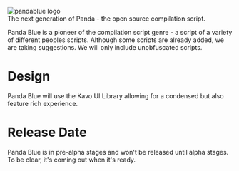 ![pandablue logo](https://i.imgur.com/AWxBOLR.png)
<br>
The next generation of Panda - the open source compilation script.

Panda Blue is a pioneer of the compilation script genre - a script of a variety of different peoples scripts.
Although some scripts are already added, we are taking suggestions. We will only include unobfuscated scripts.

# Design
Panda Blue will use the Kavo UI Library allowing for a condensed but also feature rich experience.

# Release Date
Panda Blue is in pre-alpha stages and won't be released until alpha stages. To be clear, it's coming out when it's ready.
